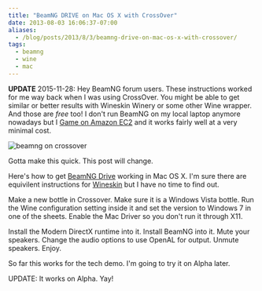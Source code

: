 ```yaml
---
title: "BeamNG DRIVE on Mac OS X with CrossOver"
date: 2013-08-03 16:06:37-07:00
aliases:
  - /blog/posts/2013/8/3/beamng-drive-on-mac-os-x-with-crossover/
tags:
  - beamng
  - wine
  - mac
---
```


**UPDATE** 2015-11-28: Hey BeamNG forum users. These instructions worked for me way
back when I was using CrossOver. You might be able to get similar or better results
with Wineskin Winery or some other Wine wrapper. And those are *free* too!
I don't run BeamNG on my local laptop anymore nowadays but I [Game on Amazon EC2][]
and it works fairly well at a very minimal cost.

![beamng on crossover](/images/beamng-crossover.jpg)

Gotta make this quick. This post will change.

Here's how to get [BeamNG Drive][] working in Mac OS X. I'm sure there are equivilent instructions for [Wineskin][]
but I have no time to find out.

Make a new bottle in Crossover. Make sure it is a Windows Vista bottle. Run the Wine configuration setting inside it
and set the version to Windows 7 in one of the sheets. Enable the Mac Driver so you don't run it through X11.

Install the Modern DirectX runtime into it. Install BeamNG into it. Mute your speakers. Change the audio options to
use OpenAL for output. Unmute speakers. Enjoy.

So far this works for the tech demo. I'm going to try it on Alpha later.

UPDATE: It works on Alpha. Yay!

[Game on Amazon EC2]: (lg.io/2015/07/05/revised-and-much-faster-run-your-own-highend-cloud-gaming-service-on-ec2.html).
[BeamNG Drive]: http://www.beamng.com/drive/
[Wineskin]: http://wineskin.urgesoftware.com/tiki-index.php?page=Wineskin%2C+Play+your+favorite+Windows+games+on+Mac+OS+X+without+needing+Microsoft+Windows
